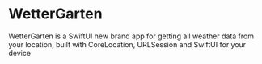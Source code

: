 # WetterGarten
WetterGarten is a SwiftUI new brand app for getting all weather data from your location, built with CoreLocation, URLSession and SwiftUI for your device
